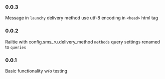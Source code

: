 ### 0.0.3

Message in `launchy` delivery method use utf-8 encoding in `<head>` html tag

### 0.0.2

Railtie with config.sms_ru.delivery_method
`methods` query settings renamed to `queries`

### 0.0.1

Basic functionality w/o testing
